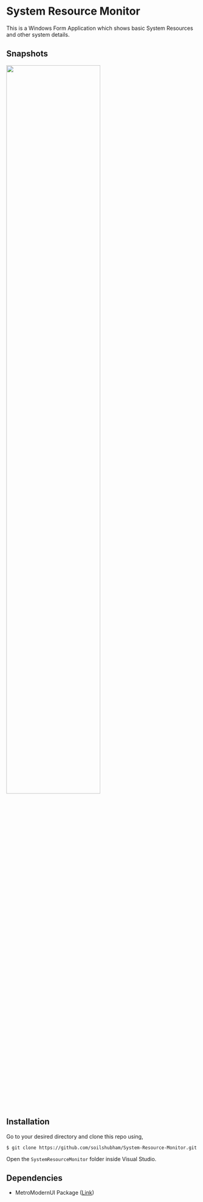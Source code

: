 # System Resource Monitor
This is a Windows Form Application which shows basic System Resources and other system details.

## Snapshots
<img src="https://user-images.githubusercontent.com/54865101/141664520-0e807d4c-357a-4251-961f-d273e16a4c92.png" width="70%"/>

## Installation
Go to your desired directory and clone this repo using,
```
$ git clone https://github.com/soilshubham/System-Resource-Monitor.git
```
Open the `SystemResourceMonitor` folder inside Visual Studio.

## Dependencies
- MetroModernUI Package (<a href="https://www.nuget.org/packages/MetroModernUI/1.4.0?_src=template">Link</a>)
